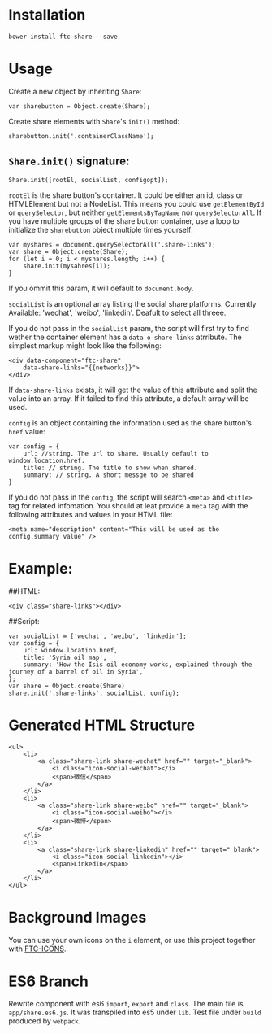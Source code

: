 # Installation

	bower install ftc-share --save

# Usage
Create a new object by inheriting `Share`:

	var sharebutton = Object.create(Share);

Create share elements with `Share`'s `init()` method:

	sharebutton.init('.containerClassName');

## `Share.init()` signature:

	
	Share.init([rootEl, socialList, configopt]);

`rootEl` is the share button's container. It could be either an id, class or HTMLElement but not a NodeList. This means you could use `getElementById` or `querySelector`,  but neither `getElementsByTagName` nor `querySelectorAll`. If you have multiple groups of the share button container, use a loop to initialize the `sharebutton` object multiple times yourself:

	var myshares = document.querySelectorAll('.share-links');
	var share = Object.create(Share);
	for (let i = 0; i < myshares.length; i++) {
		share.init(mysahres[i]);
	}

If you ommit this param, it will default to `document.body`.

`socialList` is an optional array listing the social share platforms. Currently Available: 'wechat', 'weibo', 'linkedin'. Deafult to select all threee.

If you do not pass in the `socialList` param, the script will first try to find wether the container element has a `data-o-share-links` atrribute. The simplest markup might look like the following:

	<div data-component="ftc-share"
	    data-share-links="{{networks}}">
	</div>
	

If `data-share-links` exists, it will get the value of this attribute and split the value into an array. If it failed to find this attribute, a default array will be used.

`config` is an object containing the information used as the share button's `href` value:
	
	var config = {
		url: //string. The url to share. Usually default to window.location.href.
		title: // string. The title to show when shared.
		summary: // string. A short messge to be shared
	}
	

If you do not pass in the `config`, the script will search `<meta>` and `<title>` tag for related infomation. You should at leat provide a `meta` tag with the following attributes and values in your HTML file:

	<meta name="description" content="This will be used as the config.summary value" />

# Example:

##HTML:

	<div class="share-links"></div>

##Script:

	var socialList = ['wechat', 'weibo', 'linkedin'];
	var config = {
		url: window.location.href,
		title: 'Syria oil map',
		summary: 'How the Isis oil economy works, explained through the journey of a barrel of oil in Syria',
	};
	var share = Object.create(Share)
	share.init('.share-links', socialList, config);
	

# Generated HTML Structure

	<ul>
        <li>
        	<a class="share-link share-wechat" href="" target="_blank">
        		<i class="icon-social-wechat"></i>
        		<span>微信</span>
        	</a>
        </li>
        <li>
        	<a class="share-link share-weibo" href="" target="_blank">
        		<i class="icon-social-weibo"></i>
        		<span>微博</span>
        	</a>
        </li>
        <li>
        	<a class="share-link share-linkedin" href="" target="_blank">
        		<i class="icon-social-linkedin"></i>
        		<span>LinkedIn</span>
        	</a>
        </li>
    </ul>

# Background Images

You can use your own icons on the `i` element, or use this project together with [FTC-ICONS](https://github.com/FTChinese/ftc-icons/).

# ES6 Branch

Rewrite component with es6 `import`, `export` and `class`. The main file is `app/share.es6.js`. It was transpiled into es5 under `lib`. Test file under `build` produced by `webpack`.